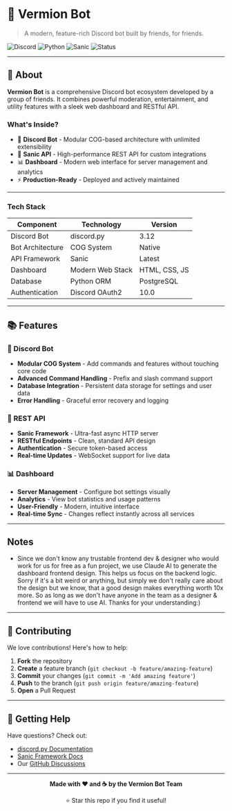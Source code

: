 # 🔴 Vermion Bot

> A modern, feature-rich Discord bot built by friends, for friends.

![Discord](https://img.shields.io/badge/Discord-Bot-dc143c?style=for-the-badge&logo=discord)
![Python](https://img.shields.io/badge/Python-3.12+-3776ab?style=for-the-badge&logo=python)
![Sanic](https://img.shields.io/badge/Sanic-API-000?style=for-the-badge)
![Status](https://img.shields.io/badge/Status-Active-brightgreen?style=for-the-badge)

---

## 🎯 About

**Vermion Bot** is a comprehensive Discord bot ecosystem developed by a group of friends. It combines powerful moderation, entertainment, and utility features with a sleek web dashboard and RESTful API.

### What's Inside?

- 🤖 **Discord Bot** - Modular COG-based architecture with unlimited extensibility
- 🔌 **Sanic API** - High-performance REST API for custom integrations
- 📊 **Dashboard** - Modern web interface for server management and analytics
- ⚡ **Production-Ready** - Deployed and actively maintained

---

### Tech Stack

| Component | Technology | Version |
|-----------|-----------|---------|
| Discord Bot | discord.py | 3.12 |
| Bot Architecture | COG System | Native |
| API Framework | Sanic | Latest |
| Dashboard | Modern Web Stack | HTML, CSS, JS |
| Database | Python ORM | PostgreSQL |
| Authentication | Discord OAuth2 | 10.0 |

---

## 📚 Features

### 🤖 Discord Bot

- **Modular COG System** - Add commands and features without touching core code
- **Advanced Command Handling** - Prefix and slash command support
- **Database Integration** - Persistent data storage for settings and user data
- **Error Handling** - Graceful error recovery and logging

### 🔌 REST API

- **Sanic Framework** - Ultra-fast async HTTP server
- **RESTful Endpoints** - Clean, standard API design
- **Authentication** - Secure token-based access
- **Real-time Updates** - WebSocket support for live data

### 📊 Dashboard

- **Server Management** - Configure bot settings visually
- **Analytics** - View bot statistics and usage patterns
- **User-Friendly** - Modern, intuitive interface
- **Real-time Sync** - Changes reflect instantly across all services

---

## Notes

- Since we don't know any trustable frontend dev & designer who would work for us for free as a fun project, we use Claude AI to generate the dashboard frontend design. This helps us focus on the backend logic. Sorry if it's a bit weird or anything, but simply we don't really care about the design but we know, that a good design makes everything worth 10x more. So as long as we don't have anyone in the team as a designer & frontend we will have to use AI. Thanks for your understanding:)

---

## 🤝 Contributing

We love contributions! Here's how to help:

1. **Fork** the repository
2. **Create** a feature branch (`git checkout -b feature/amazing-feature`)
3. **Commit** your changes (`git commit -m 'Add amazing feature'`)
4. **Push** to the branch (`git push origin feature/amazing-feature`)
5. **Open** a Pull Request

---

## 🎉 Getting Help

Have questions? Check out:
- [discord.py Documentation](https://discordpy.readthedocs.io/)
- [Sanic Framework Docs](https://sanic.dev/)
- Our [GitHub Discussions](https://github.com/Vermion-Bot/vermion-bot/discussions)

---

<div align="center">

**Made with ❤️ and ☕ by the Vermion Bot Team**

⭐ Star this repo if you find it useful!

</div>
